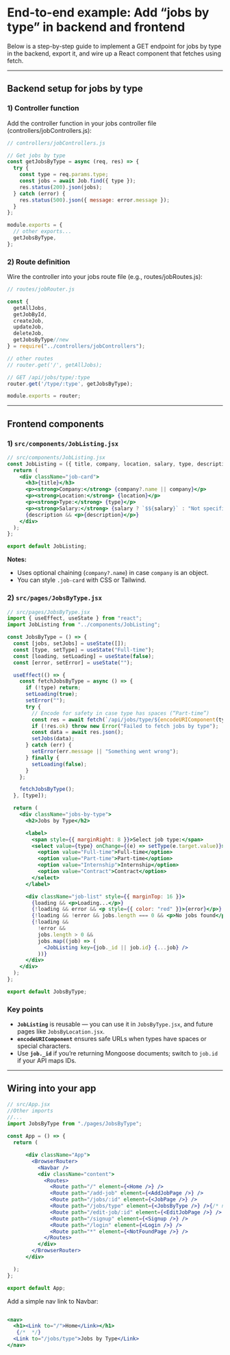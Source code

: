 # End-to-end example: Add “jobs by type” in backend and frontend

Below is a step-by-step guide to implement a GET endpoint for jobs by type in the backend, export it, and wire up a React component that fetches using fetch.

---

## Backend setup for jobs by type

### 1) Controller function

Add the controller function in your jobs controller file (controllers/jobControllers.js):

```js
// controllers/jobControllers.js

// Get jobs by type
const getJobsByType = async (req, res) => {
  try {
    const type = req.params.type;
    const jobs = await Job.find({ type });
    res.status(200).json(jobs);
  } catch (error) {
    res.status(500).json({ message: error.message });
  }
};

module.exports = {
  // other exports...
  getJobsByType,
};
```

### 2) Route definition

Wire the controller into your jobs route file (e.g., routes/jobRoutes.js):

```js
// routes/jobRouter.js

const {
  getAllJobs,
  getJobById,
  createJob,
  updateJob,
  deleteJob,
  getJobsByType//new
} = require("../controllers/jobControllers");

// other routes
// router.get('/', getAllJobs);

// GET /api/jobs/type/:type
router.get('/type/:type', getJobsByType);

module.exports = router;
```

---

## **Frontend components**

### **1) `src/components/JobListing.jsx`**
```jsx
// src/components/JobListing.jsx
const JobListing = ({ title, company, location, salary, type, description }) => {
  return (
    <div className="job-card">
      <h3>{title}</h3>
      <p><strong>Company:</strong> {company?.name || company}</p>
      <p><strong>Location:</strong> {location}</p>
      <p><strong>Type:</strong> {type}</p>
      <p><strong>Salary:</strong> {salary ? `$${salary}` : "Not specified"}</p>
      {description && <p>{description}</p>}
    </div>
  );
};

export default JobListing;
```
**Notes:**
- Uses optional chaining (`company?.name`) in case `company` is an object.
- You can style `.job-card` with CSS or Tailwind.



### **2) `src/pages/JobsByType.jsx`**
```jsx
// src/pages/JobsByType.jsx
import { useEffect, useState } from "react";
import JobListing from "../components/JobListing";

const JobsByType = () => {
  const [jobs, setJobs] = useState([]);
  const [type, setType] = useState("Full-time");
  const [loading, setLoading] = useState(false);
  const [error, setError] = useState("");

  useEffect(() => {
    const fetchJobsByType = async () => {
      if (!type) return;
      setLoading(true);
      setError("");
      try {
        // Encode for safety in case type has spaces (“Part-time”)
        const res = await fetch(`/api/jobs/type/${encodeURIComponent(type)}`);
        if (!res.ok) throw new Error("Failed to fetch jobs by type");
        const data = await res.json();
        setJobs(data);
      } catch (err) {
        setError(err.message || "Something went wrong");
      } finally {
        setLoading(false);
      }
    };

    fetchJobsByType();
  }, [type]);

  return (
    <div className="jobs-by-type">
      <h2>Jobs by Type</h2>

      <label>
        <span style={{ marginRight: 8 }}>Select job type:</span>
        <select value={type} onChange={(e) => setType(e.target.value)}>
          <option value="Full-time">Full-time</option>
          <option value="Part-time">Part-time</option>
          <option value="Internship">Internship</option>
          <option value="Contract">Contract</option>
        </select>
      </label>

      <div className="job-list" style={{ marginTop: 16 }}>
        {loading && <p>Loading...</p>}
        {!loading && error && <p style={{ color: "red" }}>{error}</p>}
        {!loading && !error && jobs.length === 0 && <p>No jobs found</p>}
        {!loading &&
          !error &&
          jobs.length > 0 &&
          jobs.map((job) => (
            <JobListing key={job._id || job.id} {...job} />
          ))}
      </div>
    </div>
  );
};

export default JobsByType;
```


### **Key points**
- **`JobListing`** is reusable — you can use it in `JobsByType.jsx`, and future pages like `JobsByLocation.jsx`.
- **`encodeURIComponent`** ensures safe URLs when types have spaces or special characters.
- Use **`job._id`** if you’re returning Mongoose documents; switch to `job.id` if your API maps IDs.

---

## Wiring into your app

```jsx
// src/App.jsx
//Other imports
//...
import JobsByType from "./pages/JobsByType";
 
const App = () => {
  return (

      <div className="App">
        <BrowserRouter>
          <Navbar />
          <div className="content">
            <Routes>
              <Route path="/" element={<Home />} />
              <Route path="/add-job" element={<AddJobPage />} />
              <Route path="/jobs/:id" element={<JobPage />} />
              <Route path="/jobs/type" element={<JobsByType />} />{/* new */}
              <Route path="/edit-job/:id" element={<EditJobPage />} />
              <Route path="/signup" element={<Signup />} />
              <Route path="/login" element={<Login />} />
              <Route path="*" element={<NotFoundPage />} />
            </Routes>
          </div>
        </BrowserRouter>
      </div>

  );
};

export default App;
```

Add a simple nav link to Navbar:

```jsx

<nav>
  <h1><Link to="/">Home</Link></h1>
   {/*  */}
  <Link to="/jobs/type">Jobs by Type</Link>
</nav>
```

